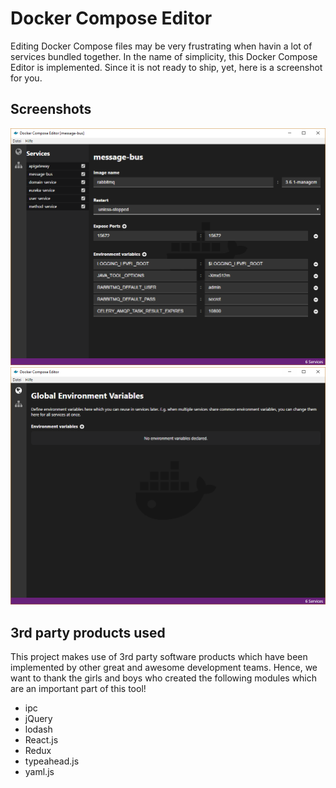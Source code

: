 # Docker Compose Editor

Editing Docker Compose files may be very frustrating when havin a lot of services bundled together.
In the name of simplicity, this Docker Compose Editor is implemented.
Since it is not ready to ship, yet, here is a screenshot for you.

## Screenshots
![View of a single service](./doc/screenshot_service.png)
![View of global variables](./doc/screenshot_env.png)

## 3rd party products used
This project makes use of 3rd party software products which have been implemented
by other great and awesome development teams.
Hence, we want to thank the girls and boys who created the following modules which
are an important part of this tool!

 * ipc
 * jQuery
 * lodash
 * React.js
 * Redux
 * typeahead.js
 * yaml.js
